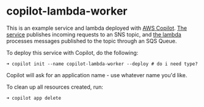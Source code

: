 # copilot-lambda-worker

This is an example service and lambda deployed with [AWS Copilot](https://github.com/dannyrandall/copilot-cli).
[The service](./index.js) publishes incoming requests to an SNS topic, and [the lambda](./lambdas/worker/index.js) processes messages published to the topic through an SQS Queue.

To deploy this service with Copilot, do the following:
```console
➜ copilot init --name copilot-lambda-worker --deploy # do i need type?
```
Copilot will ask for an application name - use whatever name you'd like.

To clean up all resources created, run:
```copilot
➜ copilot app delete
```